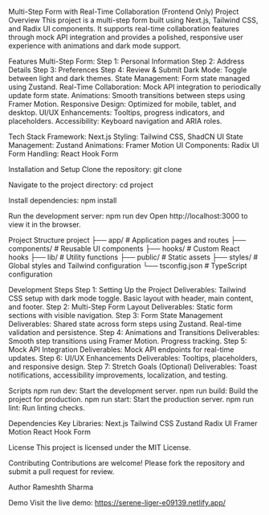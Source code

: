 Multi-Step Form with Real-Time Collaboration (Frontend Only)
Project Overview
This project is a multi-step form built using Next.js, Tailwind CSS, and Radix UI components. It supports real-time collaboration features through mock API integration and provides a polished, responsive user experience with animations and dark mode support.

Features
Multi-Step Form:
Step 1: Personal Information
Step 2: Address Details
Step 3: Preferences
Step 4: Review & Submit
Dark Mode:
Toggle between light and dark themes.
State Management:
Form state managed using Zustand.
Real-Time Collaboration:
Mock API integration to periodically update form state.
Animations:
Smooth transitions between steps using Framer Motion.
Responsive Design:
Optimized for mobile, tablet, and desktop.
UI/UX Enhancements:
Tooltips, progress indicators, and placeholders.
Accessibility:
Keyboard navigation and ARIA roles.

Tech Stack
Framework: Next.js
Styling: Tailwind CSS, ShadCN UI
State Management: Zustand
Animations: Framer Motion
UI Components: Radix UI
Form Handling: React Hook Form

Installation and Setup
Clone the repository:
 git clone <repository-url>


Navigate to the project directory:
 cd project


Install dependencies:
 npm install


Run the development server:
 npm run dev
 Open http://localhost:3000 to view it in the browser.

Project Structure
project
├── app/              # Application pages and routes
├── components/       # Reusable UI components
├── hooks/            # Custom React hooks
├── lib/              # Utility functions
├── public/           # Static assets
├── styles/           # Global styles and Tailwind configuration
└── tsconfig.json     # TypeScript configuration


Development Steps
Step 1: Setting Up the Project
Deliverables:
Tailwind CSS setup with dark mode toggle.
Basic layout with header, main content, and footer.
Step 2: Multi-Step Form Layout
Deliverables:
Static form sections with visible navigation.
Step 3: Form State Management
Deliverables:
Shared state across form steps using Zustand.
Real-time validation and persistence.
Step 4: Animations and Transitions
Deliverables:
Smooth step transitions using Framer Motion.
Progress tracking.
Step 5: Mock API Integration
Deliverables:
Mock API endpoints for real-time updates.
Step 6: UI/UX Enhancements
Deliverables:
Tooltips, placeholders, and responsive design.
Step 7: Stretch Goals (Optional)
Deliverables:
Toast notifications, accessibility improvements, localization, and testing.

Scripts
npm run dev: Start the development server.
npm run build: Build the project for production.
npm run start: Start the production server.
npm run lint: Run linting checks.

Dependencies
Key Libraries:
Next.js
Tailwind CSS
Zustand
Radix UI
Framer Motion
React Hook Form

License
This project is licensed under the MIT License.

Contributing
Contributions are welcome! Please fork the repository and submit a pull request for review.

Author
Rameshth Sharma

Demo
Visit the live demo: https://serene-liger-e09139.netlify.app/

